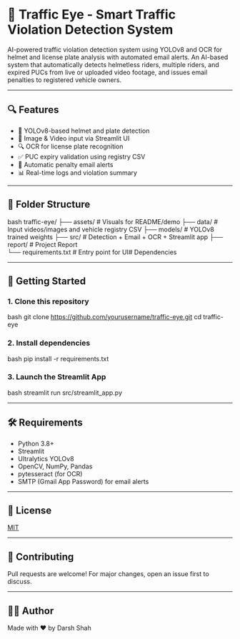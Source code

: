 # 🚦 Traffic Eye - Smart Traffic Violation Detection System
 AI-powered traffic violation detection system using YOLOv8 and OCR for helmet and license plate analysis with automated email alerts. An AI-based system that automatically detects helmetless riders, multiple riders, and expired PUCs from live or uploaded video footage, and issues email penalties to registered vehicle owners.

---

## 🔍 Features

- 🧠 YOLOv8-based helmet and plate detection
- 📸 Image & Video input via Streamlit UI
- 🔍 OCR for license plate recognition
- ✅ PUC expiry validation using registry CSV
- 📧 Automatic penalty email alerts
- 📊 Real-time logs and violation summary

---

## 📁 Folder Structure

bash
traffic-eye/
├── assets/               # Visuals for README/demo
├── data/                 # Input videos/images and vehicle registry CSV
├── models/               # YOLOv8 trained weights
├── src/                  # Detection + Email + OCR + Streamlit app
├── report/               # Project Report      
└── requirements.txt      # Entry point for UI# Dependencies

---

## 🚀 Getting Started

### 1. Clone this repository

bash
git clone https://github.com/yourusername/traffic-eye.git
cd traffic-eye


### 2. Install dependencies

bash
pip install -r requirements.txt


### 3. Launch the Streamlit App

bash
streamlit run src/streamlit_app.py


---

## 🛠 Requirements

* Python 3.8+
* Streamlit
* Ultralytics YOLOv8
* OpenCV, NumPy, Pandas
* pytesseract (for OCR)
* SMTP (Gmail App Password) for email alerts

---


## 📄 License

[MIT](LICENSE)

---

## 🤝 Contributing

Pull requests are welcome! For major changes, open an issue first to discuss.

---

## 🙋‍♂ Author

Made with ❤ by Darsh Shah

